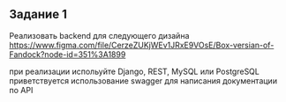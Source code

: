 ## Задание 1
Реализовать backend для следующего дизайна https://www.figma.com/file/CerzeZUKjWEv1JRxE9VOsE/Box-versian-of-Fandock?node-id=351%3A1899  

при реализации испольуйте Django, REST, MySQL или PostgreSQL  
приветствуется использование swagger для написания документации по API